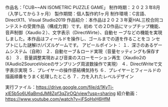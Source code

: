 作品名：「CUB~~AN ISOMETRIC PUZZLE GAME」
制作時期：２０２３年8月（入学してから３ヶ月）
製作期間：個人製作約1ヶ月
制作環境：C言語、DirectX11、Visual Studio2019
作品紹介：本作品は２０２３年夏HAL三校合同コンテストの受賞作品（構成力賞）です。初め
ての２D作品にマップチップ機能、音声制御（Xaudio２）、文字表示（DirectWirte）、自動セ
ーブなどの機能を実現しました。本作品はフィールドを操作し、ゴールまでの道を作ることをコ
ンセプトにした謎解け/パズルゲームです。
アピールポイント：
１．深さのあるゲームシステム（自称）
２．自動セーブ＆ロード実現（音量セッティングも保存する）
３．音量調整実現および音楽のスローモーション再生（Xaudio2の　IXAudio2SourceVoiceのサンプリング周波数操作で実現）
４．DirectWriteで文字表示実現
５．プレイヤーの操作感結構気持ち
６．プレイヤーとフィールドの描画順番をうまく処理したところ
７．力を入れたレベルデザイン


実行ファイル：https://drive.google.com/file/d/1KyTj-xIE5b5o6U6aBmdJM8Zpf3qZjrOQ/view?usp=sharing
紹介動画：https://www.youtube.com/watch?v=iFSoHxH6HfM

